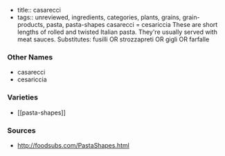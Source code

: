 - title:: casarecci
- tags:: unreviewed, ingredients, categories, plants, grains, grain-products, pasta, pasta-shapes
casarecci = cesariccia These are short lengths of rolled and twisted Italian pasta. They're usually served with meat sauces. Substitutes: fusilli OR strozzapreti OR gigli OR farfalle

### Other Names

* casarecci
* cesariccia

### Varieties

* [[pasta-shapes]]

### Sources
* http://foodsubs.com/PastaShapes.html
